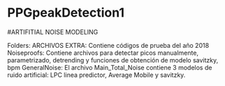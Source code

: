 # PPGpeakDetection1
#ARTIFITIAL NOISE MODELING

Folders: 
ARCHIVOS EXTRA: Contiene códigos de prueba del año 2018
Noiseproofs: Contiene archivos para detectar picos manualmente, parametrizado, detrending y funciones de obtención de modelo savitzky, bpm
GeneralNoise: El archivo Main_Total_Noise contiene 3 modelos de ruido artificial: LPC linea predictor, Average Mobile y savitzky.
